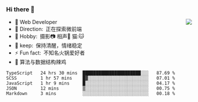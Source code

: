 
### Hi there 👋

<!--
**ZhengLai98/ZhengLai98** is a ✨ _special_ ✨ repository because its `README.md` (this file) appears on your GitHub profile.
Here are some ideas to get you started:
--> 
<img align="right" src="https://github-readme-stats.vercel.app/api?username=ZhengLai98&show_icons=true&theme=tokyonight">

- 🌱  Web Developer
- 🔭 Direction:&ensp;正在探索微前端
- 💫 Hobby:&ensp;摄影📷 相声🔔 猫:🐱
- 💬 keep:&ensp;保持清醒，情绪稳定
- ⚡ Fun fact:&ensp;不知名火锅爱好者
- 🐛 算法与数据结构辣鸡

<!--START_SECTION:waka-->
```text
TypeScript   24 hrs 30 mins  ██████████████████████░░░   87.69 % 
SCSS         1 hr 57 mins    █▓░░░░░░░░░░░░░░░░░░░░░░░   07.01 % 
JavaScript   1 hr 9 mins     █░░░░░░░░░░░░░░░░░░░░░░░░   04.17 % 
JSON         12 mins         ▒░░░░░░░░░░░░░░░░░░░░░░░░   00.75 % 
Markdown     3 mins          ░░░░░░░░░░░░░░░░░░░░░░░░░   00.18 % 
```
<!--END_SECTION:waka-->
